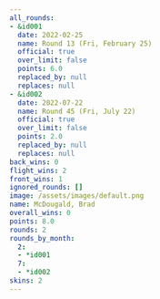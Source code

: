 ```yaml
---
all_rounds:
- &id001
  date: 2022-02-25
  name: Round 13 (Fri, February 25)
  official: true
  over_limit: false
  points: 6.0
  replaced_by: null
  replaces: null
- &id002
  date: 2022-07-22
  name: Round 45 (Fri, July 22)
  official: true
  over_limit: false
  points: 2.0
  replaced_by: null
  replaces: null
back_wins: 0
flight_wins: 2
front_wins: 1
ignored_rounds: []
image: /assets/images/default.png
name: McDougald, Brad
overall_wins: 0
points: 8.0
rounds: 2
rounds_by_month:
  2:
  - *id001
  7:
  - *id002
skins: 2
---
```

